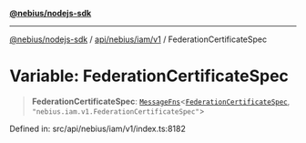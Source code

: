 [**@nebius/nodejs-sdk**](../../../../../README.md)

---

[@nebius/nodejs-sdk](../../../../../README.md) / [api/nebius/iam/v1](../README.md) / FederationCertificateSpec

# Variable: FederationCertificateSpec

> **FederationCertificateSpec**: [`MessageFns`](../../../../../runtime/protos/core/interfaces/MessageFns.md)\<[`FederationCertificateSpec`](../interfaces/FederationCertificateSpec.md), `"nebius.iam.v1.FederationCertificateSpec"`\>

Defined in: src/api/nebius/iam/v1/index.ts:8182
